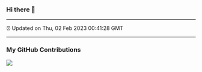 ### Hi there 👋

---

⏰ Updated on Thu, 02 Feb 2023 00:41:28 GMT

---
### My GitHub Contributions

![](https://github.com/Dovelizi/Dovelizi/main/assets/github-contribution-grid-snake.svg)
 
